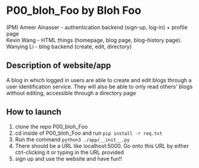 # P00_bloh_Foo by Bloh Foo

(PM) Ameer Alnasser - authentication backend (sign-up, log-in) + profile page  
Kevin Wang - HTML things (homepage, blog page, blog-history page).  
Wanying Li  - blog backend (create, edit, directory)  

## Description of website/app
 A blog in which logged in users are able to create and edit blogs through a user identification service. They will also be able to only read others' blogs without editing, accessible through a directory page 
## How to launch
 1. clone the repo P00_bloh_Foo
 2. cd inside of P00_bloh_Foo and run
```pip install -r req.txt```  
 3. Run the command
```python3 ./app/__init__.py```  
 4. There should be a URL like localhost:5000. Go onto this URL by either ctrl-clicking it or typing in the URL provided
 5. sign up and use the website and have fun!!
